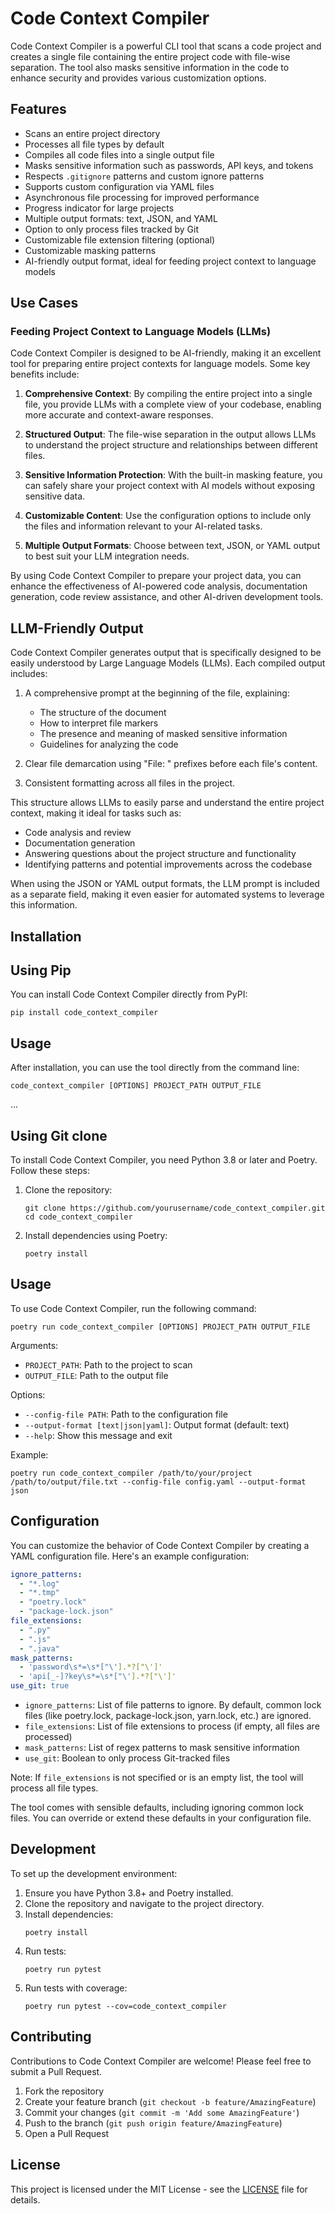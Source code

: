 # Code Context Compiler

Code Context Compiler is a powerful CLI tool that scans a code project and creates a single file containing the entire project code with file-wise separation. The tool also masks sensitive information in the code to enhance security and provides various customization options.

## Features

- Scans an entire project directory
- Processes all file types by default
- Compiles all code files into a single output file
- Masks sensitive information such as passwords, API keys, and tokens
- Respects `.gitignore` patterns and custom ignore patterns
- Supports custom configuration via YAML files
- Asynchronous file processing for improved performance
- Progress indicator for large projects
- Multiple output formats: text, JSON, and YAML
- Option to only process files tracked by Git
- Customizable file extension filtering (optional)
- Customizable masking patterns
- AI-friendly output format, ideal for feeding project context to language models

## Use Cases

### Feeding Project Context to Language Models (LLMs)

Code Context Compiler is designed to be AI-friendly, making it an excellent tool for preparing entire project contexts for language models. Some key benefits include:

1. **Comprehensive Context**: By compiling the entire project into a single file, you provide LLMs with a complete view of your codebase, enabling more accurate and context-aware responses.

2. **Structured Output**: The file-wise separation in the output allows LLMs to understand the project structure and relationships between different files.

3. **Sensitive Information Protection**: With the built-in masking feature, you can safely share your project context with AI models without exposing sensitive data.

4. **Customizable Content**: Use the configuration options to include only the files and information relevant to your AI-related tasks.

5. **Multiple Output Formats**: Choose between text, JSON, or YAML output to best suit your LLM integration needs.

By using Code Context Compiler to prepare your project data, you can enhance the effectiveness of AI-powered code analysis, documentation generation, code review assistance, and other AI-driven development tools.

## LLM-Friendly Output

Code Context Compiler generates output that is specifically designed to be easily understood by Large Language Models (LLMs). Each compiled output includes:

1. A comprehensive prompt at the beginning of the file, explaining:
   - The structure of the document
   - How to interpret file markers
   - The presence and meaning of masked sensitive information
   - Guidelines for analyzing the code

2. Clear file demarcation using "File: " prefixes before each file's content.

3. Consistent formatting across all files in the project.

This structure allows LLMs to easily parse and understand the entire project context, making it ideal for tasks such as:

- Code analysis and review
- Documentation generation
- Answering questions about the project structure and functionality
- Identifying patterns and potential improvements across the codebase

When using the JSON or YAML output formats, the LLM prompt is included as a separate field, making it even easier for automated systems to leverage this information.



## Installation

## Using Pip

You can install Code Context Compiler directly from PyPI:

```
pip install code_context_compiler
```

## Usage

After installation, you can use the tool directly from the command line:

```
code_context_compiler [OPTIONS] PROJECT_PATH OUTPUT_FILE
```

...

## Using Git clone

To install Code Context Compiler, you need Python 3.8 or later and Poetry. Follow these steps:

1. Clone the repository:
   ```
   git clone https://github.com/yourusername/code_context_compiler.git
   cd code_context_compiler
   ```

2. Install dependencies using Poetry:
   ```
   poetry install
   ```

## Usage

To use Code Context Compiler, run the following command:

```
poetry run code_context_compiler [OPTIONS] PROJECT_PATH OUTPUT_FILE
```

Arguments:
- `PROJECT_PATH`: Path to the project to scan
- `OUTPUT_FILE`: Path to the output file

Options:
- `--config-file PATH`: Path to the configuration file
- `--output-format [text|json|yaml]`: Output format (default: text)
- `--help`: Show this message and exit

Example:
```
poetry run code_context_compiler /path/to/your/project /path/to/output/file.txt --config-file config.yaml --output-format json
```

## Configuration

You can customize the behavior of Code Context Compiler by creating a YAML configuration file. Here's an example configuration:

```yaml
ignore_patterns:
  - "*.log"
  - "*.tmp"
  - "poetry.lock"
  - "package-lock.json"
file_extensions:
  - ".py"
  - ".js"
  - ".java"
mask_patterns:
  - 'password\s*=\s*["\'].*?["\']'
  - 'api[_-]?key\s*=\s*["\'].*?["\']'
use_git: true
```

- `ignore_patterns`: List of file patterns to ignore. By default, common lock files (like poetry.lock, package-lock.json, yarn.lock, etc.) are ignored.
- `file_extensions`: List of file extensions to process (if empty, all files are processed)
- `mask_patterns`: List of regex patterns to mask sensitive information
- `use_git`: Boolean to only process Git-tracked files

Note: If `file_extensions` is not specified or is an empty list, the tool will process all file types.

The tool comes with sensible defaults, including ignoring common lock files. You can override or extend these defaults in your configuration file.

## Development

To set up the development environment:

1. Ensure you have Python 3.8+ and Poetry installed.
2. Clone the repository and navigate to the project directory.
3. Install dependencies:
   ```
   poetry install
   ```
4. Run tests:
   ```
   poetry run pytest
   ```
5. Run tests with coverage:
   ```
   poetry run pytest --cov=code_context_compiler
   ```

## Contributing

Contributions to Code Context Compiler are welcome! Please feel free to submit a Pull Request.

1. Fork the repository
2. Create your feature branch (`git checkout -b feature/AmazingFeature`)
3. Commit your changes (`git commit -m 'Add some AmazingFeature'`)
4. Push to the branch (`git push origin feature/AmazingFeature`)
5. Open a Pull Request

## License

This project is licensed under the MIT License - see the [LICENSE](LICENSE) file for details.
